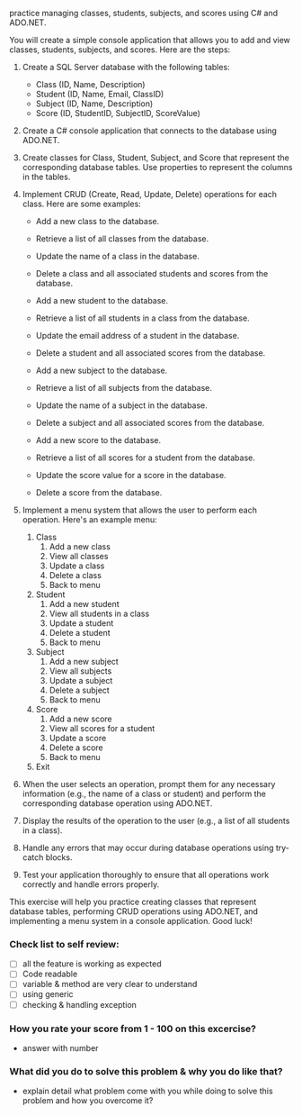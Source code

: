 practice managing classes, students, subjects, and scores using C# and ADO.NET.

You will create a simple console application that allows you to add and view classes, students, subjects, and scores. Here are the steps:

1.  Create a SQL Server database with the following tables:

    -   Class (ID, Name, Description)
    -   Student (ID, Name, Email, ClassID)
    -   Subject (ID, Name, Description)
    -   Score (ID, StudentID, SubjectID, ScoreValue)
2.  Create a C# console application that connects to the database using ADO.NET.

3.  Create classes for Class, Student, Subject, and Score that represent the corresponding database tables. Use properties to represent the columns in the tables.

4.  Implement CRUD (Create, Read, Update, Delete) operations for each class. Here are some examples:

    -   Add a new class to the database.

    -   Retrieve a list of all classes from the database.

    -   Update the name of a class in the database.

    -   Delete a class and all associated students and scores from the database.

    -   Add a new student to the database.

    -   Retrieve a list of all students in a class from the database.

    -   Update the email address of a student in the database.

    -   Delete a student and all associated scores from the database.

    -   Add a new subject to the database.

    -   Retrieve a list of all subjects from the database.

    -   Update the name of a subject in the database.

    -   Delete a subject and all associated scores from the database.

    -   Add a new score to the database.

    -   Retrieve a list of all scores for a student from the database.

    -   Update the score value for a score in the database.

    -   Delete a score from the database.

5.  Implement a menu system that allows the user to perform each operation. Here's an example menu:
    1. Class
        1.  Add a new class
        2.  View all classes
        3.  Update a class
        4.  Delete a class
        5.  Back to menu
    2. Student
        1.  Add a new student
        2.  View all students in a class
        3.  Update a student
        4.  Delete a student
        5.  Back to menu
    3. Subject
        1.  Add a new subject
        2. View all subjects
        3. Update a subject
        4. Delete a subject
        5.  Back to menu
    4. Score
        1. Add a new score
        2. View all scores for a student
        3. Update a score
        4. Delete a score
        5.  Back to menu
    5. Exit
6.  When the user selects an operation, prompt them for any necessary information (e.g., the name of a class or student) and perform the corresponding database operation using ADO.NET.

7.  Display the results of the operation to the user (e.g., a list of all students in a class).

8.  Handle any errors that may occur during database operations using try-catch blocks.

9.  Test your application thoroughly to ensure that all operations work correctly and handle errors properly.

This exercise will help you practice creating classes that represent database tables, performing CRUD operations using ADO.NET, and implementing a menu system in a console application. Good luck!

### Check list to self review:
  - [ ] all the feature is working as expected
  - [ ] Code readable
  - [ ] variable & method are very clear to understand
  - [ ] using generic
  - [ ] checking & handling exception

### How you rate your score from 1 - 100 on this excercise?
  - answer with number
### What did you do to solve this problem & why you do like that?
  - explain detail what problem come with you while doing to solve this problem and how you overcome it?